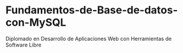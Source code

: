 # Fundamentos-de-Base-de-datos-con-MySQL
Diplomado en Desarrollo de Aplicaciones Web con Herramientas de Software Libre
